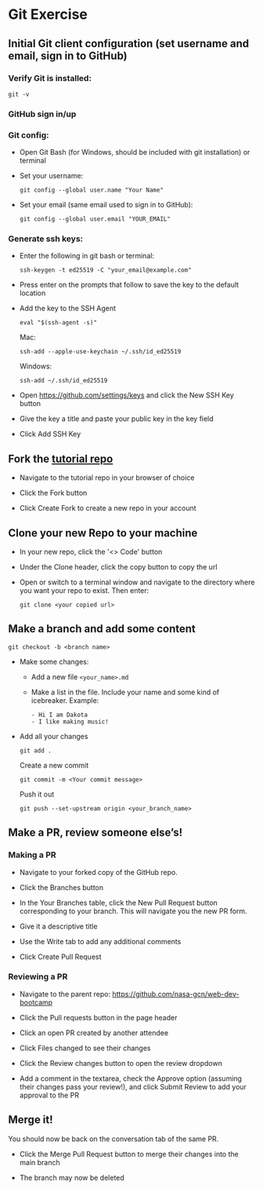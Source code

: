 # Git Exercise

## Initial Git client configuration (set username and email, sign in to GitHub)

### Verify Git is installed:

    git -v

### GitHub sign in/up

### Git config:

- Open Git Bash (for Windows, should be included with git installation) or terminal

- Set your username:

      git config --global user.name "Your Name"

- Set your email (same email used to sign in to GitHub):

      git config --global user.email "YOUR_EMAIL"

### Generate ssh keys:

- Enter the following in git bash or terminal:

      ssh-keygen -t ed25519 -C "your_email@example.com"

- Press enter on the prompts that follow to save the key to the default location

- Add the key to the SSH Agent

      eval "$(ssh-agent -s)"

  Mac:

      ssh-add --apple-use-keychain ~/.ssh/id_ed25519

  Windows:

      ssh-add ~/.ssh/id_ed25519

- Open https://github.com/settings/keys and click the New SSH Key button

- Give the key a title and paste your public key in the key field

- Click Add SSH Key

## Fork the [tutorial repo](https://github.com/nasa-gcn/americana-stack-tutorial)

- Navigate to the tutorial repo in your browser of choice

- Click the Fork button

- Click Create Fork to create a new repo in your account

## Clone your new Repo to your machine

- In your new repo, click the '<> Code' button

- Under the Clone header, click the copy button to copy the url

- Open or switch to a terminal window and navigate to the directory where you want your repo to exist. Then enter:

      git clone <your copied url>

## Make a branch and add some content

    git checkout -b <branch name>

- Make some changes:

  - Add a new file `<your_name>.md`
  - Make a list in the file. Include your name and some kind of icebreaker. Example:

        - Hi I am Dakota
        - I like making music!

- Add all your changes

      git add .

  Create a new commit

      git commit -m <Your commit message>

  Push it out

      git push --set-upstream origin <your_branch_name>

## Make a PR, review someone else’s!

### Making a PR

- Navigate to your forked copy of the GitHub repo.

- Click the Branches button

- In the Your Branches table, click the New Pull Request button corresponding to your branch. This will navigate you the new PR form.

- Give it a descriptive title

- Use the Write tab to add any additional comments

- Click Create Pull Request

### Reviewing a PR

- Navigate to the parent repo: https://github.com/nasa-gcn/web-dev-bootcamp

- Click the Pull requests button in the page header

- Click an open PR created by another attendee

- Click Files changed to see their changes

- Click the Review changes button to open the review dropdown

- Add a comment in the textarea, check the Approve option (assuming their changes pass your review!), and click Submit Review to add your approval to the PR

## Merge it!

You should now be back on the conversation tab of the same PR.

- Click the Merge Pull Request button to merge their changes into the main branch

- The branch may now be deleted
